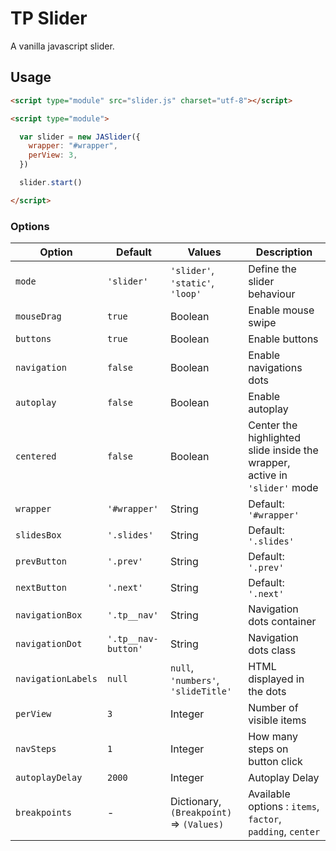 # TP Slider

A vanilla javascript slider.

## Usage
```html
<script type="module" src="slider.js" charset="utf-8"></script>

<script type="module">

  var slider = new JASlider({
    wrapper: "#wrapper",
    perView: 3,
  })

  slider.start()

</script>
```

### Options

Option | Default | Values | Description
---- | ---- | ---- | ----
`mode` | `'slider'` | `'slider'`, `'static'`, `'loop'` | Define the slider behaviour
`mouseDrag` | `true` | Boolean | Enable mouse swipe
`buttons` | `true` | Boolean | Enable buttons
`navigation` | `false` | Boolean | Enable navigations dots
`autoplay` | `false` | Boolean | Enable autoplay
`centered` | `false` | Boolean | Center the highlighted slide inside the wrapper, active in `'slider'` mode
`wrapper` | `'#wrapper'` | String | Default: `'#wrapper'`
`slidesBox` | `'.slides'` | String | Default: `'.slides'`
`prevButton` | `'.prev'` | String | Default: `'.prev'`
`nextButton` | `'.next'` | String | Default: `'.next'`
`navigationBox` | `'.tp__nav'` | String | Navigation dots container
`navigationDot` | `'.tp__nav-button'` | String | Navigation dots class
`navigationLabels` | `null` | `null`, `'numbers'`, `'slideTitle'` | HTML displayed in the dots
`perView` | `3` | Integer | Number of visible items
`navSteps` | `1` | Integer | How many steps on button click
`autoplayDelay` | `2000` | Integer | Autoplay Delay
`breakpoints` | - | Dictionary, `(Breakpoint)` => `(Values)` | Available options : `items`, `factor`, `padding`, `center`

